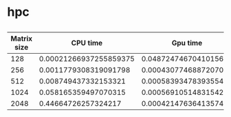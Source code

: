 # hpc
## 
|Matrix size|CPU time|Gpu time|Speedup|
|-----------|--------|--------|-------|
|128|0.00021266937255859375| 0.04872474670410156|0.004364709658730594|
| 256|0.0011779308319091798|0.0004307746887207031| 2.734447642240425|
| 512|0.008749437332153321|0.0005839347839355468|14.98358647721705|
|1024|0.058165359497070315| 0.0005691051483154297| 102.20494344365312|
|2048|0.44664726257324217| 0.0004214763641357422| 1059.7207828939925

